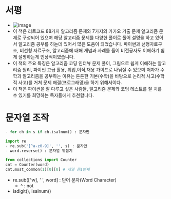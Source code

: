 # 서평
- ![image](https://user-images.githubusercontent.com/47103479/159162066-aebabde5-03a6-49d7-a0eb-25fb8cb6ac28.png)
- 이 책은 리트코드 88가지 알고리즘 문제와 7가지의 카카오 기출 문제 알고리즘 문제로 구성되어 있으며 해당 알고리즘 문제를 다양한 풀이로 풀어 설명을 하고 있어서 알고리즘 공부를 하는데 있어서 많은 도움이 되었습니다. 파이썬과 선형자료구조, 비선형 자료구조, 알고리즘에 대해 개념과 사례를 들어 비전공자도 이해하기 쉽게 설명하는게 인상적이였습니다.
- 이 책의 주요 특징은 알고리즘 코딩 인터뷰 문제 풀이, 그림으로 쉽게 이해하는 알고리즘 원리, 파이썬 고급 활용, 취업,이직,채용 가이드로 나눠질 수 있으며 저자가 수학과 알고리즘을 공부하는 이유는 튼튼한 기본(수학)을 바탕으로 논리적 사고(수학적 사고)를 거쳐 문제 해결(프로그래밍)을 하기 위해서이다.
- 이 책은 파이썬을 잘 다루고 싶은 사람들, 알고리즘 문제와 코딩 테스트를 잘 치를 수 있기를 희망하는 독자들에게 추천합니다.

# 문자열 조작
```python
- for ch in s if ch.isalnum() : 문자만

import re
- re.sub('[^a-z0-9]', '', s) : 문자만 
- word.reverse() : 문자열 뒤집기

from collections import Counter
cnt = Counter(word)
cnt.most_common(1)[0][0] # 제일 큰1번째 
```
- re.sub([^w], ' ', word] : 단어 문자(Word Character)
  - ^ : not
- isdigit(), isalnum()
